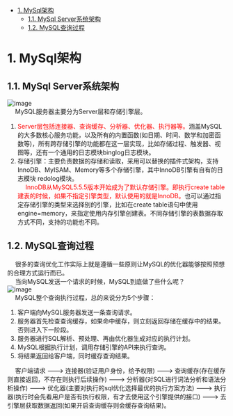 
<!-- TOC -->

- [1. MySql架构](#1-mysql架构)
    - [1.1. MySql Server系统架构](#11-mysql-server系统架构)
    - [1.2. MySQL查询过程](#12-mysql查询过程)

<!-- /TOC -->

# 1. MySql架构  
## 1.1. MySql Server系统架构  
![image](https://gitee.com/wt1814/pic-host/raw/master/images/SQL/sql-44.png)  
&emsp; MySQL服务器主要分为Server层和存储引擎层。
1. <font color = "red">Server层包括连接器、查询缓存、分析器、优化器、执行器等。</font>涵盖MySQL的大多数核心服务功能，以及所有的内置函数(如日期、时间、数学和加密函数等)，所有跨存储引擎的功能都在这一层实现，比如存储过程、触发器、视图等，还有一个通用的日志模块binglog日志模块。     
2. 存储引擎：主要负责数据的存储和读取，采用可以替换的插件式架构，支持 InnoDB、MyISAM、Memory等多个存储引擎，其中InnoDB引擎有自有的日志模块 redolog模块。  
&emsp; <font color = "red">InnoDB从MySQL5.5.5版本开始成为了默认存储引擎。即执行create table建表的时候，如果不指定引擎类型，默认使用的就是InnoDB。</font>也可以通过指定存储引擎的类型来选择别的引擎，比如在create table语句中使用engine=memory，来指定使用内存引擎创建表。不同存储引擎的表数据存取方式不同，支持的功能也不同。  

## 1.2. MySQL查询过程  
<!-- 
你知道select语句和update语句分别是怎么执行的吗？
https://mp.weixin.qq.com/s/z175Z6OrLONcWUrotmjkVQ
-->
&emsp; 很多的查询优化工作实际上就是遵循一些原则让MySQL的优化器能够按照预想的合理方式运行而已。  
&emsp; 当向MySQL发送一个请求的时候，MySQL到底做了些什么呢？  
![image](https://gitee.com/wt1814/pic-host/raw/master/images/SQL/sql-51.png)  
&emsp; MySQL整个查询执行过程，总的来说分为5个步骤：  
1. 客户端向MySQL服务器发送一条查询请求。  
2. 服务器首先检查查询缓存，如果命中缓存，则立刻返回存储在缓存中的结果。否则进入下一阶段。  
3. 服务器进行SQL解析、预处理、再由优化器生成对应的执行计划。  
4. MySQL根据执行计划，调用存储引擎的API来执行查询。  
5. 将结果返回给客户端，同时缓存查询结果。  

&emsp; 客户端请求 ---> 连接器(验证用户身份，给予权限)  ---> 查询缓存(存在缓存则直接返回，不存在则执行后续操作) ---> 分析器(对SQL进行词法分析和语法分析操作)  ---> 优化器(主要对执行的sql优化选择最优的执行方案方法)  ---> 执行器(执行时会先看用户是否有执行权限，有才去使用这个引擎提供的接口) ---> 去引擎层获取数据返回(如果开启查询缓存则会缓存查询结果)。  
<!-- 
    连接器：负责跟客户端建立连接、获取权限、维持和管理连接。
查询缓存：执行SQL语句之前，先查缓存，缓存结果可能是以key-value对方式存储的，key 是查询的语句，value 是查询的结果。
    分析器：SQL词法分析，SQL语法分析

    优化器：索引选择，选择一个执行效率高的，生成执行计划

    执行器：操作引擎，返回执行结果

    ...
-->





<!-- 
1.1.1.1. 连接器  
&emsp; <font color = "red">连接器主要和身份认证和权限相关的功能相关。</font>主要负责用户登录数据库，进行用户的身份认证，包括校验账户密码，权限等操作，如果用户账户密码已通过，连接器会到权限表中查询该用户的所有权限，之后在这个连接里的权限逻辑判断都是会依赖此时读取到的权限数据，也就是说，后续只要这个连接不断开，即时管理员修改了该用户的权限，该用户也是不受影响的。  


&emsp; 第一步，先连接到这个数据库上，这时候使用的是连接器。连接器负责跟客户端建立连接、获取权限、维持和管理连接。连接命令一般是这么写的：  

    mysql -h$ip -P$port -u$user -p  

&emsp; 输完命令之后，就需要在交互对话里面输入密码。虽然密码也可以直接跟在-p后面写在命令行中，但这样可能会导致密码泄露。  
&emsp; 连接命令中的mysql是客户端工具，用来跟服务端建立连接。在完成经典的TCP握手后，连接器就要开始认证身份。  
&emsp; 如果用户名或密码不对，就会收到一个"Access denied for user"的错误，然后客户端程序结束执行。  
&emsp; 如果用户名密码认证通过，连接器会到权限表里面查出拥有的权限。之后，这个连接里面的权限判断逻辑，都将依赖于此时读到的权限。  
&emsp; 这就意味着，一个用户成功建立连接后，即使用管理员账号对这个用户的权限做了修改，也不会影响已经存在连接的权限。修改完成后，只有再新建的连接才会使用新的权限设置。  
&emsp; 连接完成后，如果没有后续的动作，这个连接就处于空闲状态，可以在show processlist命令中看到它。文本中这个图是show processlist的结果，其中的Command列显示为“Sleep”的这一行，就表示现在系统里面有一个空闲连接。  
![image](https://gitee.com/wt1814/pic-host/raw/master/images/SQL/sql-45.png)  
&emsp; 客户端如果太长时间没动静，连接器就会自动将它断开。这个时间是由参数wait_timeout控制的，默认值是8小时。  
&emsp; 如果在连接被断开之后，客户端再次发送请求的话，就会收到一个错误提醒： Lost connection to MySQL server during query。这时候如果你要继续，就需要重连，然后再执行请求了。  
&emsp; 数据库里面，长连接是指连接成功后，如果客户端持续有请求，则一直使用同一个连接。短连接则是指每次执行完很少的几次查询就断开连接，下次查询再重新建立一个。  
&emsp; 建立连接的过程通常是比较复杂的，所以建议在使用中要尽量减少建立连接的动作，也就是尽量使用长连接。  
&emsp; 但是全部使用长连接后，可能会发现，有些时候MySQL占用内存涨得特别快，这是因为MySQL在执行过程中临时使用的内存是管理在连接对象里面的。这些资源会在连接断开的时候才释放。所以如果长连接累积下来，可能导致内存占用太大，被系统强行杀掉(OOM)，从现象看就是MySQL异常重启了。  

&emsp; 怎么解决这个问题呢？可以考虑以下两种方案。  
&emsp; 定期断开长连接。使用一段时间，或者程序里面判断执行过一个占用内存的大查询后，断开连接，之后要查询再重连。  
&emsp; 如果用的是MySQL 5.7或更新版本，可以在每次执行一个比较大的操作后，通过执行 mysql_reset_connection来重新初始化连接资源。这个过程不需要重连和重新做权限验证，但是会将连接恢复到刚刚创建完时的状态。  

 1.1.1.2. 查询缓存  
&emsp; 查询缓存主要用来缓存所执行的SELECT语句以及该语句的结果集。  
&emsp; 连接建立后，执行查询语句的时候，会先查询缓存，MySQL会先校验这个sql 是否执行过，以Key-Value的形式缓存在内存中，Key是查询预计，Value是结果集。如果缓存key被命中，就会直接返回给客户端，如果没有命中，就会执行后续的操作，完成后也会把结果缓存起来，方便下一次调用。当然在真正执行缓存查询的时候还是会校验用户的权限，是否有该表的查询条件。  
&emsp; MySQL查询不建议使用缓存，因为查询缓存失效在实际业务场景中可能会非常频繁，假如对一个表更新的话，这个表上的所有的查询缓存都会被清空。对于不经常更新的数据来说，使用缓存还是可以的。所以，一般在大多数情况下都是不推荐去使用查询缓存的。  
&emsp; 在MySQL也提供了“按需使用”的方式。可以将参数query_cache_type设置成DEMAND，这样对于默认的SQL语句都不使用查询缓存。而对于确定要使用查询缓存的语句，可以用SQL_CACHE显式指定，像下面这个语句一样：  
&emsp; mysql> select SQL_CACHE * from T where ID=10；  
&emsp; MySQL8.0版本后删除了缓存的功能，官方也是认为该功能在实际的应用场景比较少，所以干脆直接删掉了。  

1.1.1.3. 分析器  
&emsp; MySQL没有命中缓存，那么就会进入分析器，解析SQL语句。分析器解析步骤：  
&emsp; 第一步，词法分析，一条SQL语句有多个字符串组成，首先要提取关键字，比如select，提出查询的表，提出字段名，提出查询条件等等。做完这些操作后，就会进入第二步。  
&emsp; 第二步，语法分析，主要就是判断输入的sql是否正确，是否符合MySQL的语法。如果语句不对，就会收到“You have an error in your SQL syntax”的错误提醒，比如下面这个语句select少打了开头的字母“s”。  
    
    mysql> elect * from t where ID=1;
    ERROR 1064 (42000): You have an error in your SQL syntax; check the manual that corresponds to your MySQL server version for the right syntax to use near 'elect * from t where ID=1' at line 1

&emsp; 完成这2步之后，MySQL就准备开始执行了，但是如何执行，怎么执行是最好的结果呢？这个时候需要使用优化器。  

1.1.1.4. 优化器  
&emsp; **<font color = "red">优化器是在表里面有多个索引的时候，决定使用哪个索引；或者在一个语句有多表关联(join)的时候，决定各个表的连接顺序。</font>** 可以说，经过了优化器之后可以说这个语句具体该如何执行就已经定下来。  
&emsp; 有的时候MySQL优化器采取它认为合适的索引来检索sql语句，但是可能它所采用的索引并不是我们想要的。这时就可以采用force index来强制优化器使用制定的索引。  

1.1.1.5. 执行器  
&emsp; **<font color = "red">MySQL通过分析器知道了要做什么，通过优化器知道了该怎么做，于是就进入了执行器阶段，开始执行语句。</font>**  
&emsp; 开始执行的时候，要先判断一下对这个表T有没有执行查询的权限，如果没有，就会返回没有权限的错误，如下所示(在工程实现上，如果命中查询缓存，会在查询缓存放回结果的时候，做权限验证。查询也会在优化器之前调用precheck验证权限)。  
    
    mysql> select * from T where ID=10;
    ERROR 1142 (42000): SELECT command denied to user 'b'@'localhost' for table 'T'  

&emsp; 如果有权限，就打开表继续执行。打开表的时候，执行器就会根据表的引擎定义，去使用这个引擎提供的接口。  
&emsp; 比如这个例子中的表T中，ID字段没有索引，那么执行器的执行流程是这样的：  
1. 调用InnoDB引擎接口取这个表的第一行，判断ID值是不是10，如果不是则跳过，如果是则将这行存在结果集中；  
2. 调用引擎接口取“下一行”，重复相同的判断逻辑，直到取到这个表的最后一行。  
3. 执行器将上述遍历过程中所有满足条件的行组成的记录集作为结果集返回给客户端。 
 
&emsp; 至此，这个语句就执行完成了。  

&emsp; 对于有索引的表，执行的逻辑也差不多。第一次调用的是“取满足条件的第一行”这个接口，之后循环取“满足条件的下一行”这个接口，这些接口都是引擎中已经定义好的。  
&emsp; 会在数据库的慢查询日志中看到一个rows_examined的字段，表示这个语句执行过程中扫描了多少行。这个值就是在执行器每次调用引擎获取数据行的时候累加的。  
&emsp; 在有些场景下，执行器调用一次，在引擎内部则扫描了多行，因此引擎扫描行数跟rows_examined并不是完全相同的。  
-->